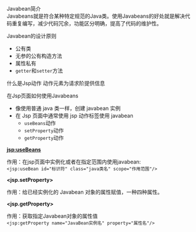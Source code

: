 Javabean简介  
Javabeans就是符合某种特定规范的Java类。使用Javabeans的好处就是解决代码重复编写，减少代码冗余，功能区分明确，提高了代码的维护性。

Javabean的设计原则

* 公有类
* 无参的公有构造方法
* 属性私有
* `getter`和`setter`方法

什么是Jsp动作
动作元素为请求阶提供信息

在Jsp页面如何使用Javabeans

* 像使用普通 java 类一样，创建 javabean 实例
* 在 Jsp 页面中通常使用 jsp 动作标签使用 javabean
	* `useBeans`动作
	* `setProperty`动作
	* `getProperty`动作

**<jsp:useBeans>**

作用：在jsp页面中实例化或者在指定范围内使用javabean:  
`<jsp:useBean id="标识符" class="java类名" scope="作用范围"/>`

**<jsp.setProperty>**

作用：给已经实例化的 Javabean 对象的属性赋值，一种四种属性。

**<jsp.getProperty>**

作用：获取指定Javabean对象的属性值  
`<jsp:getProperty name="JavaBean实例名" property="属性名"/>`

